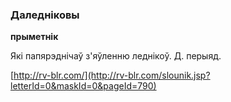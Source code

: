 ### Даледніковы
**прыметнік**

Які папярэднічаў з'яўленню леднікоў. Д. перыяд.

<a rel="author">[http://rv-blr.com/](http://rv-blr.com/slounik.jsp?letterId=0&maskId=0&pageId=790)</a>
